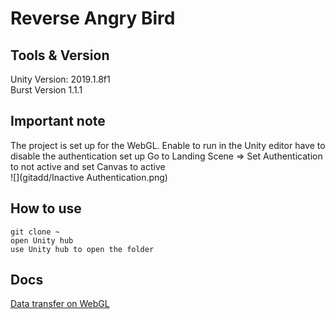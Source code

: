 # Reverse Angry Bird

## Tools & Version
Unity Version: 2019.1.8f1 \
Burst Version 1.1.1

## Important note
The project is set up for the WebGL. Enable to run in the Unity editor have to disable the authentication set up
Go to Landing Scene => Set Authentication to not active and set Canvas to active \
![](gitadd/Inactive Authentication.png)

## How to use
```git clone ~ ``` \
```open Unity hub ```\
```use Unity hub to open the folder```

## Docs
[Data transfer on WebGL](https://github.com/JCTGY/rabshare/blob/master/Data%20Transfer%20WebGL%20to%20Google%20Cloud.pdf)
